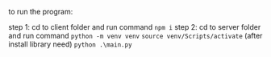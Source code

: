 to run the program:

step 1: cd to client folder and run command `npm i`
step 2: cd to server folder and run command 
  `python -m venv venv`
  `source venv/Scripts/activate`
  (after install library need)
  `python .\main.py`
